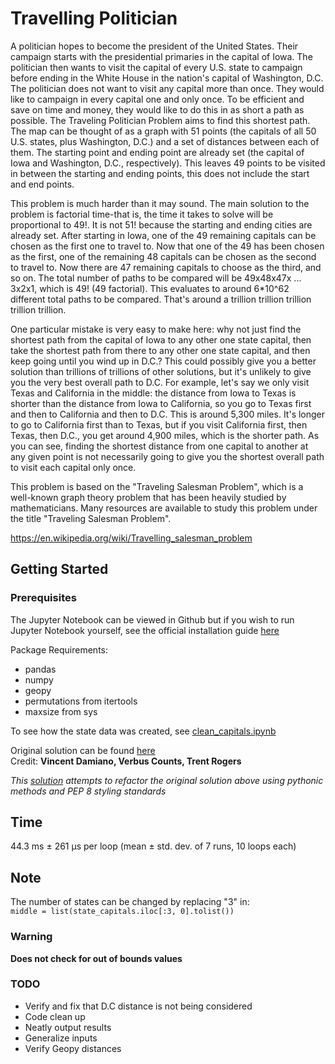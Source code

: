 # Travelling Politician 

A politician hopes to become the president of the United States. Their campaign starts with the presidential primaries in the capital of Iowa. The politician then wants to visit the capital of every U.S. state to campaign before ending in the White House in the nation's capital of Washington, D.C. The politician does not want to visit any capital more than once. They would like to campaign in every capital one and only once. To be efficient and save on time and money, they would like to do this in as short a path as possible. The Traveling Politician Problem aims to find this shortest path. The map can be thought of as a graph with 51 points (the capitals of all 50 U.S. states, plus Washington, D.C.) and a set of distances between each of them. The starting point and ending point are already set (the capital of Iowa and Washington, D.C., respectively). This leaves 49 points to be visited in between the starting and ending points, this does not include the start and end points.

This problem is much harder than it may sound. The main solution to the problem is factorial time-that is, the time it takes to solve will be proportional to 49!. It is not 51! because the starting and ending cities are already set. After starting in Iowa, one of the 49 remaining capitals can be chosen as the first one to travel to. Now that one of the 49 has been chosen as the first, one of the remaining 48 capitals can be chosen as the second to travel to. Now there are 47 remaining capitals to choose as the third, and so on. The total number of paths to be compared will be 49x48x47x ... 3x2x1, which is 49! (49 factorial). This evaluates to around 6*10^62 different total paths to be compared. That's around a trillion trillion trillion trillion trillion.

One particular mistake is very easy to make here: why not just find the shortest path from the capital of Iowa to any other one state capital, then take the shortest path from there to any other one state capital, and then keep going until you wind up in D.C.? This could possibly give you a better solution than trillions of trillions of other solutions, but it's unlikely to give you the very best overall path to D.C. For example, let's say we only visit Texas and California in the middle: the distance from Iowa to Texas is shorter than the distance from Iowa to California, so you go to Texas first and then to California and then to D.C. This is around 5,300 miles. It's longer to go to California first than to Texas, but if you visit California first, then Texas, then D.C., you get around 4,900 miles, which is the shorter path. As you can see, finding the shortest distance from one capital to another at any given point is not necessarily going to give you the shortest overall path to visit each capital only once.

This problem is based on the "Traveling Salesman Problem", which is a well-known graph theory problem that has been heavily studied by mathematicians. Many resources are available to study this problem under the title "Traveling Salesman Problem".

https://en.wikipedia.org/wiki/Travelling_salesman_problem


## Getting Started

### Prerequisites

The Jupyter Notebook can be viewed in Github but if you wish to run Jupyter Notebook yourself, see the official installation guide [here](https://jupyter.org/install)

Package Requirements:
- pandas
- numpy
- geopy
- permutations from itertools
- maxsize from sys

To see how the state data was created, see [clean_capitals.ipynb](https://github.com/TDEN93/Traveling_Politician/blob/master/clean_capitals.ipynb)

Original solution can be found [here](https://github.com/VinnyDamiano/TravelingPolitician)  
Credit: **Vincent Damiano, Verbus Counts, Trent Rogers**

*This [solution](https://github.com/TDEN93/Traveling_Politician/blob/master/traveling_problem.ipynb) attempts to refactor the original solution above using pythonic methods and PEP 8 styling standards*

## Time
44.3 ms ± 261 µs per loop (mean ± std. dev. of 7 runs, 10 loops each)

## Note
The number of states can be changed by replacing "3" in:  
`middle = list(state_capitals.iloc[:3, 0].tolist())`  
### Warning
**Does not check for out of bounds values**

### TODO
- Verify and fix that D.C distance is not being considered
- Code clean up
- Neatly output results
- Generalize inputs
- Verify Geopy distances

